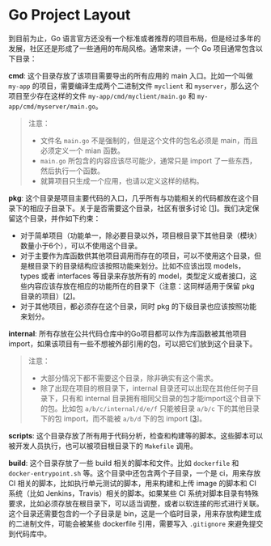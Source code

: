 # Go Project Layout

到目前为止，Go 语言官方还没有一个标准或者推荐的项目布局，但是经过多年的发展，社区还是形成了一些通用的布局风格。通常来讲，一个 Go 项目通常包含以下目录：

**cmd**: 这个目录存放了该项目需要导出的所有应用的 main 入口。比如一个叫做 `my-app` 的项目，需要编译生成两个二进制文件 `myclient` 和 `myserver`，那么这个项目至少存在这样的文件 `my-app/cmd/myclient/main.go` 和 `my-app/cmd/myserver/main.go`。

> 注意：
> - 文件名 `main.go` 不是强制的，但是这个文件的包名必须是 main，而且必须定义一个 mian 函数。
> - `main.go` 所包含的内容应该尽可能少，通常只是 import 了一些东西，然后执行一个函数。
> - 就算项目只生成一个应用，也请以定义这样的结构。

**pkg**: 这个目录是项目主要代码的入口，几乎所有与功能相关的代码都放在这个目录下的相应子目录下。关于是否需要这个目录，社区有很多讨论 [[1](https://github.com/golang-standards/project-layout/issues/10)]。我们决定保留这个目录，并作如下约束：
- 对于简单项目（功能单一，除必要目录以外，项目根目录下其他目录（模块）数量小于6个），可以不使用这个目录。
- 对于主要作为库函数供其他项目调用而存在的项目，可以不使用这个目录，但是根目录下的目录结构应该按照功能来划分。比如不应该出现 models，types 或者 interfaces 等目录来存放所有的 model，类型定义或者接口，这些内容应该存放在相应的功能所在的目录下（注意：这同样适用于保留 pkg 目录的项目）[[2](https://rakyll.org/style-packages/)]。
- 对于其他项目，都必须存在这个目录，同时 pkg 的下级目录也应该按照功能来划分。

**internal**: 所有存放在公共代码仓库中的Go项目都可以作为库函数被其他项目 import，如果该项目有一些不想被外部引用的包，可以把它们放到这个目录下。

> 注意：
> - 大部分情况下都不需要这个目录，除非确实有这个需求。
> - 除了出现在项目的根目录下，internal 目录还可以出现在其他任何子目录下，只有和 internal 目录拥有相同父目录的包才能import这个目录下的包。比如包 `a/b/c/internal/d/e/f` 只能被目录 `a/b/c` 下的其他目录下的包 import，而不能被 `a/b/d` 下的包 import [[3](https://golang.org/doc/go1.4#internalpackages)]。

**scripts**: 这个目录存放了所有用于代码分析，检查和构建等的脚本。这些脚本可以被开发人员执行，也可以被项目根目录下的 `Makefile` 调用。

**build**: 这个目录存放了一些 build 相关的脚本和文件。比如 `dockerfile` 和 `docker-entrypoint.sh` 等。这个目录中还包含两个子目录，一个是 ci，用来存放 CI 相关的脚本，比如执行单元测试的脚本，用来构建和上传 image 的脚本和 CI 系统（比如 Jenkins，Travis）相关的脚本。如果某些 CI 系统对脚本目录有特殊要求，比如必须存放在根目录下，可以适当调整，或者以软连接的形式进行关联。这个目录还需要包含的一个子目录是 bin，这是一个临时目录，用来存放构建生成的二进制文件，可能会被某些 dockerfile 引用，需要写入 `.gitignore` 来避免提交到代码库中。
